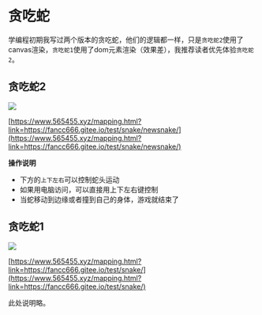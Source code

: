 # 贪吃蛇

学编程初期我写过两个版本的贪吃蛇，他们的逻辑都一样，只是`贪吃蛇2`使用了canvas渲染，`贪吃蛇1`使用了dom元素渲染（效果差），我推荐读者优先体验`贪吃蛇2`。

## 贪吃蛇2

![](https://s2.loli.net/2025/06/19/CFWndZ4igyX7VEw.png)

[https://www.565455.xyz/mapping.html?link=https://fancc666.gitee.io/test/snake/newsnake/](https://www.565455.xyz/mapping.html?link=https://fancc666.gitee.io/test/snake/newsnake/)

**操作说明**

- 下方的`上下左右`可以控制蛇头运动
- 如果用电脑访问，可以直接用上下左右键控制
- 当蛇移动到边缘或者撞到自己的身体，游戏就结束了

## 贪吃蛇1

![](https://s2.loli.net/2025/06/19/RoSBnLgiJpE9hDV.png)

[https://www.565455.xyz/mapping.html?link=https://fancc666.gitee.io/test/snake/](https://www.565455.xyz/mapping.html?link=https://fancc666.gitee.io/test/snake/)

此处说明略。